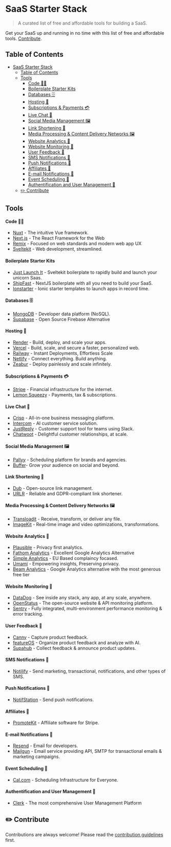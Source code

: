 # SaaS Starter Stack

> A curated list of free and affordable tools for building a SaaS.

Get your SaaS up and running in no time with this list of free and affordable tools. [Contribute](https://github.com/timb-103/saas-starter-stack?tab=readme-ov-file#%EF%B8%8F-contribute).

## Table of Contents

- [SaaS Starter Stack](#saas-starter-stack)
  - [Table of Contents](#table-of-contents)
  - [Tools](#tools)
    - [Code 👨‍💻](#code-)
    - [Boilerplate Starter Kits](#boilerplate-starter-kits)
    - [Databases 🗄️](#databases-️)
    - [Hosting 💾](#hosting-)
    - [Subscriptions \& Payments 💳](#subscriptions--payments-)
    - [Live Chat 💬](#live-chat-)
    - [Social Media Management 🖼️](#social-media-management-️)
    - [Link Shortening 🔗](#link-shortening-)
    - [Media Processing \& Content Delivery Networks 🖼️](#media-processing--content-delivery-networks-️)
    - [Website Analytics 📶](#website-analytics-)
    - [Website Monitoring 🔔](#website-monitoring-)
    - [User Feedback 📢](#user-feedback-)
    - [SMS Notifications 📱](#sms-notifications-)
    - [Push Notifications 🚀](#push-notifications-)
    - [Affiliates 🤝](#affiliates-)
    - [E-mail Notifications 📧](#e-mail-notifications-)
    - [Event Scheduling 📆](#event-scheduling-)
    - [Authentification and User Management 👤](#authentification-and-user-management-)
  - [✏️ Contribute](#️-contribute)

## Tools

#### Code 👨‍💻

- [Nuxt](https://nuxt.com) - The intuitive Vue framework.
- [Next.js](https://nextjs.org) - The React Framework for the Web
- [Remix](https://remix.run) - Focused on web standards and modern web app UX
- [Sveltekit](https://kit.svelte.dev/) - Web development, streamlined.

#### Boilerplate Starter Kits

- [Just Launch It](https://www.justlaunch.it/) - Sveltekit boilerplate to rapidly build and launch your unicorn Saas.
- [ShipFast](https://shipfa.st) - NextJS boilerplate with all you need to build your SaaS.
- [Ionstarter](https://ionstarter.dev/) - Ionic starter templates to launch apps in record time.

#### Databases 🗄️

- [MongoDB](https://mongodb.com) - Developer data platform (NoSQL).
- [Supabase](https://supabase.com) - Open Source Firebase Alternative

#### Hosting 💾

- [Render](https://render.com) - Build, deploy, and scale your apps.
- [Vercel](https://vercel.com) - Build, scale, and secure a faster, personalized web.
- [Railway](https://railway.app) - Instant Deployments, Effortless Scale
- [Netlify](https://netlify.com) - Connect everything. Build anything.
- [Zeabur](https://zeabur.com) - Deploy painlessly and scale infinitely.

#### Subscriptions & Payments 💳

- [Stripe](https://stripe.com) - Financial infrastructure for the internet.
- [Lemon Squeezy](https://lemonsqueezy.com) - Payments, tax & subscriptions.

#### Live Chat 💬

- [Crisp](https://crisp.im) - All-in-one business messaging platform.
- [Intercom](https://intercom.com) - AI customer service solution.
- [JustReply](https://justreply.ai) - Customer support tool for teams using Slack.
- [Chatwoot](https://chatwoot.com/) - Delightful customer relationships, at scale.

#### Social Media Management 🖼️

- [Pallyy](https://pallyy.com) - Scheduling platform for brands and agencies.
- [Buffer](https://buffer.com)- Grow your audience on social and beyond.

#### Link Shortening 🔗

- [Dub](https://dub.co) - Open-source link management.
- [URLR](https://urlr.me/en) - Reliable and GDPR-compliant link shortener.

#### Media Processing & Content Delivery Networks 🖼️

- [Transloadit](https://transloadit.com) - Receive, transform, or deliver any file.
- [ImageKit](https://imagekit.io) - Real-time image and video optimizations, transformations.

#### Website Analytics 📶

- [Plausible](https://plausible.io) - Privacy first analytics.
- [Fathom Analytics](https://usefathom.com) - Excellent Google Analytics Alternative
- [Simple Analytics](https://www.simpleanalytics.com) - EU Based complaincy focased.
- [Umami](https://umami.is) - Empowering insights, Preserving privacy.
- [Beam Analytics](https://beamanalytics.io) - Google Analytics alternative with the most generous free tier

#### Website Monitoring 🔔

- [DataDog](https://datadog.com) - See inside any stack, any app, at any scale, anywhere.
- [OpenStatus](https://www.openstatus.dev/) - The open-source website & API monitoring platform.
- [Sentry](https://sentry.io/) - Fully integrated, multi-environment performance monitoring & error tracking.

#### User Feedback 📢

- [Canny](https://canny.io) - Capture product feedback.
- [featureOS](https://featureos.app) - Organize product feedback and analyze with AI.
- [Supahub](https://supahub.com) - Collect feedback & announce product updates.

#### SMS Notifications 📱

- [Notilify](https://notilify.com) - Send marketing, transactional, notifications, and other types of SMS.

#### Push Notifications 🚀

- [NotifStation](https://notifstation.com) - Send push notifications.

#### Affiliates 🤝

- [PromoteKit](https://promotekit.com) - Affiliate software for Stripe.

#### E-mail Notifications 📧

- [Resend](https://resend.com) - Email for developers.
- [Mailgun](https://www.mailgun.com) - Email service providing API, SMTP for transactional emails & marketing campaigns.

#### Event Scheduling 📆

- [Cal.com](https://cal.com) - Scheduling Infrastructure for Everyone.

#### Authentification and User Management 👤

- [Clerk](https://clerk.com) - The most comprehensive User Management Platform

## ✏️ Contribute

Contributions are always welcome!
Please read the [contribution guidelines](contributing.md) first.
